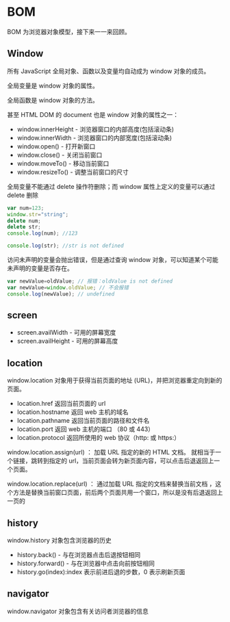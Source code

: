 # BOM

BOM 为浏览器对象模型，接下来一一来回顾。

## Window

所有 JavaScript 全局对象、函数以及变量均自动成为 window 对象的成员。

全局变量是 window 对象的属性。

全局函数是 window 对象的方法。

甚至 HTML DOM 的 document 也是 window 对象的属性之一：

- window.innerHeight - 浏览器窗口的内部高度(包括滚动条)
- window.innerWidth - 浏览器窗口的内部宽度(包括滚动条)
- window.open() - 打开新窗口
- window.close() - 关闭当前窗口
- window.moveTo() - 移动当前窗口
- window.resizeTo() - 调整当前窗口的尺寸

全局变量不能通过 delete 操作符删除；而 window 属性上定义的变量可以通过 delete 删除

```JavaScript
var num=123;
window.str="string";
delete num;
delete str;
console.log(num); //123

console.log(str); //str is not defined
```

访问未声明的变量会抛出错误，但是通过查询 window 对象，可以知道某个可能未声明的变量是否存在。

```JavaScript
var newValue=oldValue; // 报错：oldValue is not defined
var newValue=window.oldValue; // 不会报错
console.log(newValue); // undefined
```

## screen

- screen.availWidth - 可用的屏幕宽度
- screen.availHeight - 可用的屏幕高度

## location

window.location 对象用于获得当前页面的地址 (URL)，并把浏览器重定向到新的页面。

- location.href 返回当前页面的 url
- location.hostname 返回 web 主机的域名
- location.pathname 返回当前页面的路径和文件名
- location.port 返回 web 主机的端口 （80 或 443）
- location.protocol 返回所使用的 web 协议（http: 或 https:）

window.location.assign(url) ： 加载 URL 指定的新的 HTML 文档。 就相当于一个链接，跳转到指定的 url，当前页面会转为新页面内容，可以点击后退返回上一个页面。

window.location.replace(url) ： 通过加载 URL 指定的文档来替换当前文档 ，这个方法是替换当前窗口页面，前后两个页面共用一个窗口，所以是没有后退返回上一页的

## history

window.history 对象包含浏览器的历史

- history.back() - 与在浏览器点击后退按钮相同
- history.forward() - 与在浏览器中点击向前按钮相同
- history.go(index):index 表示前进后退的步数，0 表示刷新页面

## navigator

window.navigator 对象包含有关访问者浏览器的信息
